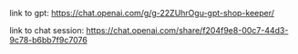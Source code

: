 link to gpt: https://chat.openai.com/g/g-22ZUhrOgu-gpt-shop-keeper/

link to chat session: https://chat.openai.com/share/f204f9e8-00c7-44d3-9c78-b6bb7f9c7076
